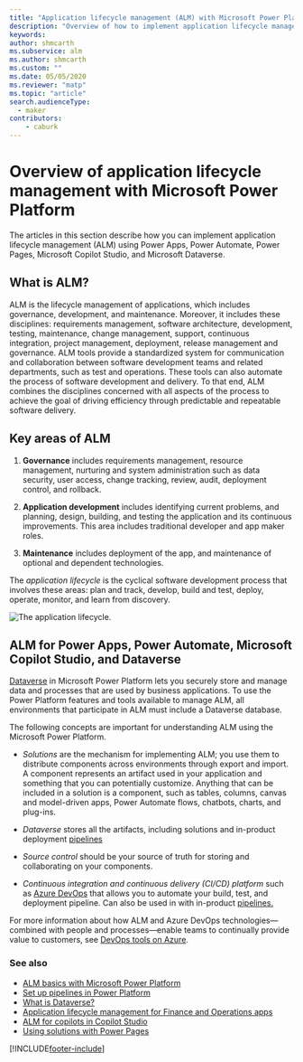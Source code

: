 ```yaml
---
title: "Application lifecycle management (ALM) with Microsoft Power Platform"
description: "Overview of how to implement application lifecycle management (ALM) using Power Apps, Power Automate, Microsoft Copilot Studio, and Microsoft Dataverse."
keywords: 
author: shmcarth
ms.subservice: alm
ms.author: shmcarth
ms.custom: ""
ms.date: 05/05/2020
ms.reviewer: "matp"
ms.topic: "article"
search.audienceType: 
  - maker
contributors:
    - caburk
---
```


# Overview of application lifecycle management with Microsoft Power Platform
The articles in this section describe how you can implement application lifecycle management (ALM) using Power Apps, Power Automate, Power Pages, Microsoft Copilot Studio, and Microsoft Dataverse. 

## What is ALM? 
ALM is the lifecycle management of applications, which includes governance, development, and maintenance. Moreover, it includes these disciplines: requirements management, software architecture, development, testing, maintenance, change management, support, continuous integration, project management, deployment, release management and governance. ALM tools provide a
standardized system for communication and collaboration between software
development teams and related departments, such as test and operations. These
tools can also automate the process of software development and delivery. To
that end, ALM combines the disciplines concerned with all aspects of the process
to achieve the goal of driving efficiency through predictable and repeatable
software delivery.

## Key areas of ALM
1.  **Governance**  includes requirements management, resource management, nurturing and system administration such as data
    security, user access, change tracking, review, audit, deployment control, and rollback.

2.  **Application development**  includes identifying current problems, and
    planning, design, building, and testing the application and its continuous improvements. This area includes
    traditional developer and app maker roles.

3.  **Maintenance** includes deployment of the app, and maintenance of optional and
    dependent technologies.

The *application lifecycle* is the cyclical software development process that involves these areas: plan and track, develop, build and test, deploy, operate, monitor, and learn from discovery.

![The application lifecycle.](media/application-lifecycle.png "The application lifecycle") 

## ALM for Power Apps, Power Automate, Microsoft Copilot Studio, and Dataverse

[Dataverse](/powerapps/maker/data-platform/data-platform-intro) in Microsoft Power Platform lets you securely store and manage data and processes that are used by business applications. To use the Power Platform features and tools available to manage ALM, all environments that participate in ALM must include a Dataverse database.

The following concepts are important for understanding ALM using the Microsoft Power Platform.

-   *Solutions* are the mechanism for implementing ALM; you use them to distribute components across environments through export and import. A component represents an artifact used in your application and something that you can potentially customize. Anything that can be included in a solution is a component, such as tables, columns, canvas and model-driven apps, Power Automate flows, chatbots, charts, and plug-ins.

-   *Dataverse* stores all the artifacts, including solutions and in-product deployment [pipelines](pipelines.md)

-   *Source control* should be your source of truth for storing and collaborating on your components.

-   *Continuous integration and continuous delivery (CI/CD) platform* such as [Azure DevOps](/azure/devops/user-guide/what-is-azure-devops) that allows you to automate your build, test, and deployment pipeline. Can also be used in with in-product [pipelines.](pipelines.md)

For more information about how ALM and Azure DevOps technologies&mdash;combined with people and processes&mdash;enable teams to continually provide value to customers, see [DevOps tools on Azure](https://azure.microsoft.com/solutions/devops/).

### See also
- [ALM basics with Microsoft Power Platform](basics-alm.md)
- [Set up pipelines in Power Platform](set-up-pipelines.md)
- [What is Dataverse?](/powerapps/maker/data-platform/data-platform-intro) 
- [Application lifecycle management for Finance and Operations apps](/training/modules/application-lifecycle-finance-operations/)
- [ALM for copilots in Copilot Studio](/power-virtual-agents/authoring-export-import-bots)
- [Using solutions with Power Pages](/power-pages/configure/power-pages-solutions)


[!INCLUDE[footer-include](../includes/footer-banner.md)]
